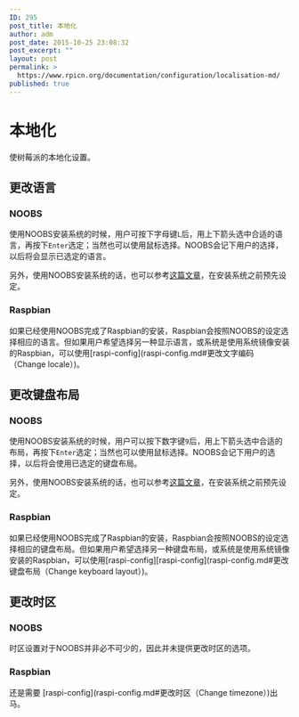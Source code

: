 ```yaml
---
ID: 295
post_title: 本地化
author: adm
post_date: 2015-10-25 23:08:32
post_excerpt: ""
layout: post
permalink: >
  https://www.rpicn.org/documentation/configuration/localisation-md/
published: true
---
```

# 本地化

使树莓派的本地化设置。

## 更改语言

### NOOBS

使用NOOBS安装系统的时候，用户可按下字母键`L`后，用上下箭头选中合适的语言，再按下`Enter`选定；当然也可以使用鼠标选择。NOOBS会记下用户的选择，以后将会显示已选定的语言。

另外，使用NOOBS安装系统的话，也可以参考[这篇文章](https://github.com/raspberrypi/noobs/blob/master/README.md#how-to-change-the-default-language-keyboard-layout-display-mode-or-boot-partition)，在安装系统之前预先设定。

### Raspbian

如果已经使用NOOBS完成了Raspbian的安装，Raspbian会按照NOOBS的设定选择相应的语言。但如果用户希望选择另一种显示语言，或系统是使用系统镜像安装的Raspbian，可以使用[raspi-config](raspi-config.md#更改文字编码（Change locale）)。


## 更改键盘布局

### NOOBS

使用NOOBS安装系统的时候，用户可以按下数字键`9`后，用上下箭头选中合适的布局，再按下`Enter`选定；当然也可以使用鼠标选择。NOOBS会记下用户的选择，以后将会使用已选定的键盘布局。

另外，使用NOOBS安装系统的话，也可以参考[这篇文章](https://github.com/raspberrypi/noobs/blob/master/README.md#how-to-change-the-default-language-keyboard-layout-display-mode-or-boot-partition)，在安装系统之前预先设定。

### Raspbian

如果已经使用NOOBS完成了Raspbian的安装，Raspbian会按照NOOBS的设定选择相应的键盘布局。但如果用户希望选择另一种键盘布局，或系统是使用系统镜像安装的Raspbian，可以使用[raspi-config][raspi-config](raspi-config.md#更改键盘布局（Change keyboard layout）)。


## 更改时区

### NOOBS

时区设置对于NOOBS并非必不可少的，因此并未提供更改时区的选项。

### Raspbian

还是需要 [raspi-config](raspi-config.md#更改时区（Change timezone）)出马。
